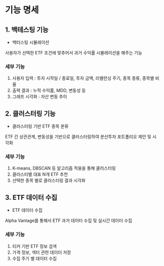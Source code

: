 # 기능 명세

## 1. 백테스팅 기능
- 백터스팅 시뮬레이션

사용자가 선택한 ETF 조건에 맞추어서 과거 수익률 시뮬레이션을 해주는 기능

### 세부 기능
1. 사용자 입력 : 투자 시작일 / 종료일, 투자 금액, 리밸런싱 주기, 종목 종류, 종목별 비율
2. 출력 결과 : 누적 수익률, MDD, 변동성 등
3. 그래프 시각화 : 자산 변동 추이

## 2. 클러스터링 기능
- 클러스터링 기반 ETF 종목 분류

ETF 간 상관관계, 변동성을 기반으로 클러스터링하여 분산투자 포트폴리오 제안 및 시각화

### 세부 기능
1. K-means, DBSCAN 등 알고리즘 적용을 통해 클러스터링
2. 클러스터별 대표 N개 ETF 추천
3. 선택한 종목 별로 클러스터링 결과 시각화

## 3. ETF 데이터 수집
- ETF 데이터 수집

Alpha Vantage를 통해서 ETF 과거 데이터 수집 및 실시간 데이터 수집

### 세부 기능
1. 티커 기반 ETF 정보 검색
2. 가격 정보, 섹터 관련 데이터 저장
3. 수집 주기 별 데이터 수집